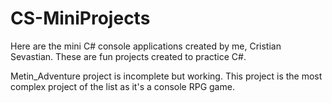 # CS-MiniProjects

Here are the mini C# console applications created by me, Cristian Sevastian.
These are fun projects created to practice C#.

Metin_Adventure project is incomplete but working. This project is the most complex project of the list as it's a console RPG game.
